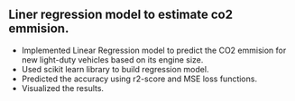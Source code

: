 ## Liner regression model to estimate co2 emmision.
- Implemented Linear Regression model to predict the CO2 emmision for new light-duty vehicles based on its engine size.
- Used scikit learn library to build regression model.
- Predicted the accuracy using r2-score and MSE loss functions.
- Visualized the results.
